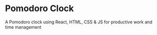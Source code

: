 # Pomodoro Clock
A Pomodoro clock using React, HTML, CSS &amp; JS for productive work and time management
